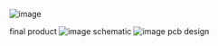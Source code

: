 ![image](https://github.com/user-attachments/assets/b471e0a5-8de0-49f1-95fc-936d339476da)

final product
![image](https://github.com/user-attachments/assets/d01e4558-d6c1-4bc9-b5fe-db312bcd95a5)
schematic
![image](https://github.com/user-attachments/assets/aa149e39-0aba-4a54-b046-1dc79a49d660)
pcb design
